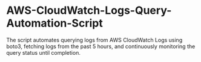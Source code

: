 # AWS-CloudWatch-Logs-Query-Automation-Script
The script automates querying logs from AWS CloudWatch Logs using boto3, fetching logs from the past 5 hours, and continuously monitoring the query status until completion.
